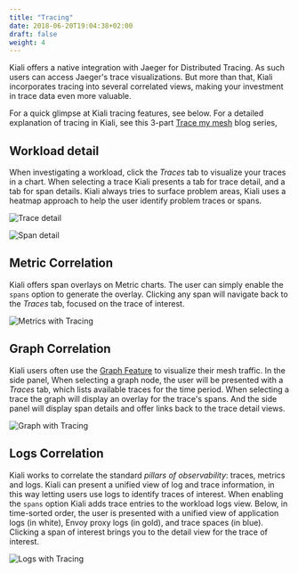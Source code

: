 ```yaml
---
title: "Tracing"
date: 2018-06-20T19:04:38+02:00
draft: false
weight: 4
---
```


Kiali offers a native integration with Jaeger for Distributed Tracing.  As such users can access Jaeger's trace visualizations.  But more
than that, Kiali incorporates tracing into several correlated views, making your investment in trace data even more valuable.

For a quick glimpse at Kiali tracing features, see below.  For a detailed explanation of tracing in Kiali, see this 3-part
[Trace my mesh](https://medium.com/kialiproject/trace-my-mesh-part-1-3-35e252f9c6a9) blog series,


## Workload detail

When investigating a workload, click the _Traces_ tab to visualize your traces in a chart. When selecting a trace Kiali
presents a tab for trace detail, and a tab for span details.  Kiali always tries to surface problem areas, Kiali uses a
heatmap approach to help the user identify problem traces or spans.

![Trace detail](/images/documentation/features/trace-detail.png)

![Span detail](/images/documentation/features/trace-span-detail.png)


## Metric Correlation

Kiali offers span overlays on Metric charts.  The user can simply enable the `spans` option to generate the overlay.  Clicking any
span will navigate back to the _Traces_ tab, focused on the trace of interest.

![Metrics with Tracing](/images/documentation/features/trace-metric-overlay.png)

## Graph Correlation

Kiali users often use the [Graph Feature](#topology) to visualize their mesh traffic.  In the side panel, When selecting a graph node,
the user will be presented with a _Traces_ tab, which lists available traces for the time period.  When selecting a trace the graph
will display an overlay for the trace's spans.  And the side panel will display span details and offer links back to the trace detail
views.

![Graph with Tracing](/images/documentation/features/trace-graph-overlay.png)


## Logs Correlation

Kiali works to correlate the standard _pillars of observability_: traces, metrics and logs. Kiali can present a unified view of
log and trace information, in this way letting users use logs to identify traces of interest.  When enabling the `spans` option
Kiali adds trace entries to the workload logs view.  Below, in time-sorted order, the user is presented with a unified view of application
logs (in white), Envoy proxy logs (in gold), and trace spaces (in blue).  Clicking a span of interest brings you to the detail
view for the trace of interest.

![Logs with Tracing](/images/documentation/features/trace-logs.png)

